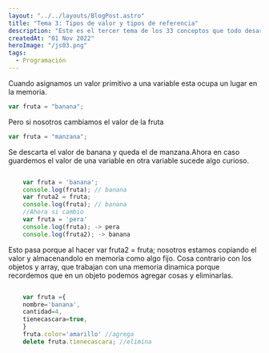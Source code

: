 ```yaml
---
layout: "../../layouts/BlogPost.astro"
title: "Tema 3: Tipos de valor y tipos de referencia"
description: "Este es el tercer tema de los 33 conceptos que todo desarrollador de JS debe conocer"
createdAt: "01 Nov 2022"
heroImage: "/js03.png"
tags:
  - Programación
---
```


Cuando asignamos un valor primitivo a una variable esta ocupa un lugar en la memoria.

```javascript
var fruta = "banana";
```

Pero si nosotros cambiamos el valor de la fruta

```javascript
var fruta = "manzana";
```

Se descarta el valor de banana y queda el de manzana.Ahora en caso guardemos el valor de una variable en otra variable sucede algo curioso.

```javascript

    var fruta = 'banana';
    console.log(fruta); // banana
    var fruta2 = fruta;
    console.log(fruta); // banana
    //Ahora si cambio
    var fruta = 'pera'
    console.log(fruta); -> pera
    console.log(fruta2); -> banana


```

Esto pasa porque al hacer var fruta2 = fruta; nosotros estamos copiando el valor y almacenandolo en memoria como algo fijo.
Cosa contrario con los objetos y array, que trabajan con una memoria dinamica porque recordemos que en un objeto podemos agregar cosas y eliminarlas.

```javascript

    var fruta ={
    nombre='banana',
    cantidad=4,
    tienecascara=true,
    }
    fruta.color='amarillo' //agrega
    delete fruta.tienecascara; //elimina


```
